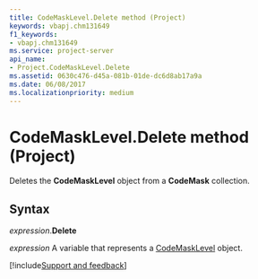 ```yaml
---
title: CodeMaskLevel.Delete method (Project)
keywords: vbapj.chm131649
f1_keywords:
- vbapj.chm131649
ms.service: project-server
api_name:
- Project.CodeMaskLevel.Delete
ms.assetid: 0630c476-d45a-081b-01de-dc6d8ab17a9a
ms.date: 06/08/2017
ms.localizationpriority: medium
---
```



# CodeMaskLevel.Delete method (Project)

Deletes the **CodeMaskLevel** object from a **CodeMask** collection.


## Syntax

_expression_.**Delete**

_expression_ A variable that represents a [CodeMaskLevel](./Project.CodeMaskLevel.md) object.

[!include[Support and feedback](~/includes/feedback-boilerplate.md)]